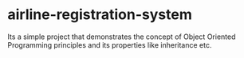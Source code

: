 # airline-registration-system
Its a simple project that demonstrates the concept of Object Oriented Programming principles and its properties like inheritance etc.
